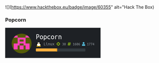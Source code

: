 ![](https://www.hackthebox.eu/badge/image/60355" alt="Hack The Box)
### Popcorn 
![](https://github.com/J00rdan/HTB/blob/master/Popcorn_1.png)
